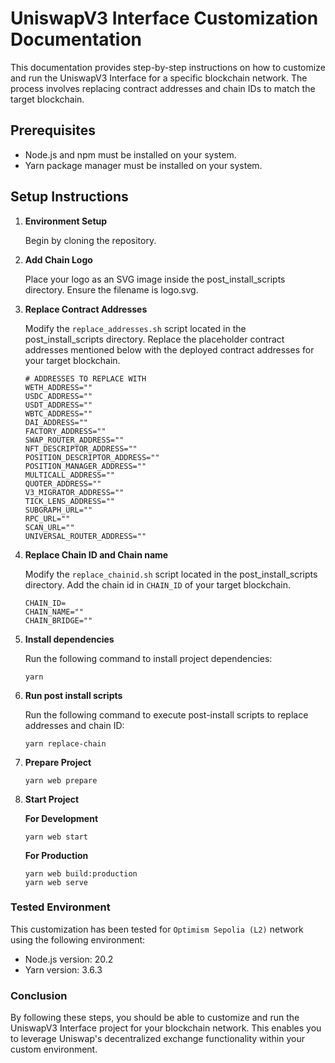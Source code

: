 # UniswapV3 Interface Customization Documentation

This documentation provides step-by-step instructions on how to customize and run the UniswapV3 Interface for a specific blockchain network. The process involves replacing contract addresses and chain IDs to match the target blockchain.

## Prerequisites

- Node.js and npm must be installed on your system.
- Yarn package manager must be installed on your system.

## Setup Instructions

1. **Environment Setup**

   Begin by cloning the repository.
   
2. **Add Chain Logo**

   Place your logo as an SVG image inside the post_install_scripts directory. Ensure the filename is logo.svg.

3. **Replace Contract Addresses**

   Modify the `replace_addresses.sh` script located in the post_install_scripts directory. Replace the placeholder contract addresses mentioned below with the deployed contract addresses for your target blockchain.

   ```shell
   # ADDRESSES TO REPLACE WITH
   WETH_ADDRESS=""
   USDC_ADDRESS=""
   USDT_ADDRESS=""
   WBTC_ADDRESS=""
   DAI_ADDRESS=""
   FACTORY_ADDRESS=""
   SWAP_ROUTER_ADDRESS=""
   NFT_DESCRIPTOR_ADDRESS=""
   POSITION_DESCRIPTOR_ADDRESS=""
   POSITION_MANAGER_ADDRESS=""
   MULTICALL_ADDRESS=""
   QUOTER_ADDRESS=""
   V3_MIGRATOR_ADDRESS=""
   TICK_LENS_ADDRESS=""
   SUBGRAPH_URL=""
   RPC_URL=""
   SCAN_URL=""
   UNIVERSAL_ROUTER_ADDRESS=""
   ```

4. **Replace Chain ID and Chain name**

   Modify the `replace_chainid.sh` script located in the post_install_scripts directory. Add the chain id in `CHAIN_ID` of your target blockchain.

   ```shell
   CHAIN_ID=
   CHAIN_NAME=""
   CHAIN_BRIDGE=""
   ```

5. **Install dependencies**

   Run the following command to install project dependencies:

   ```shell
   yarn
   ```

6. **Run post install scripts**

   Run the following command to  execute post-install scripts to replace addresses and chain ID:

   ```shell
   yarn replace-chain
   ```

7. **Prepare Project**

   ```shell
   yarn web prepare
   ```

8. **Start Project**

   **For Development**

   ```shell
   yarn web start
   ```

   **For Production**

   ```shell
   yarn web build:production
   yarn web serve
   ```

### Tested Environment

This customization has been tested for `Optimism Sepolia (L2)` network using the following environment:

- Node.js version: 20.2
- Yarn version: 3.6.3

### Conclusion

By following these steps, you should be able to customize and run the UniswapV3 Interface project for your blockchain network. This enables you to leverage Uniswap's decentralized exchange functionality within your custom environment.
